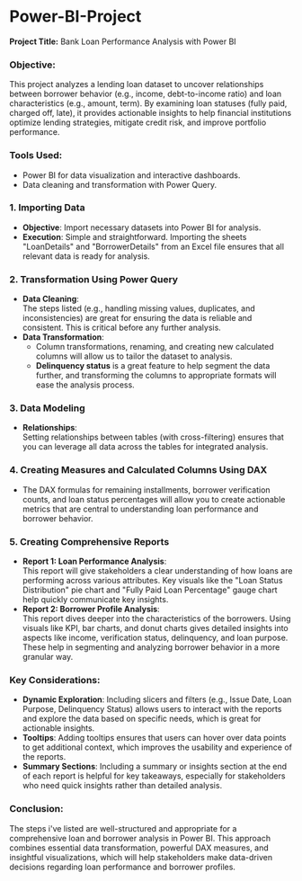 # Power-BI-Project
**Project Title:** Bank Loan Performance Analysis with Power BI
### **Objective:**
   This project analyzes a lending loan dataset to uncover relationships between borrower behavior (e.g., income, debt-to-income ratio) and loan characteristics (e.g., amount, term). By examining loan statuses (fully paid, charged off, late), it provides actionable insights to help financial institutions optimize lending strategies, mitigate credit risk, and improve portfolio performance.

### **Tools Used:**
   - Power BI for data visualization and interactive dashboards.
   - Data cleaning and transformation with Power Query.


### 1. **Importing Data**
   - **Objective**: Import necessary datasets into Power BI for analysis.
   - **Execution**: Simple and straightforward. Importing the sheets "LoanDetails" and "BorrowerDetails" from an Excel file ensures that all relevant data is ready for analysis.

### 2. **Transformation Using Power Query**
   - **Data Cleaning**:  
     The steps listed (e.g., handling missing values, duplicates, and inconsistencies) are great for ensuring the data is reliable and consistent. This is critical before any further analysis.
   - **Data Transformation**:  
     - Column transformations, renaming, and creating new calculated columns will allow us to tailor the dataset to analysis.
     - **Delinquency status** is a great feature to help segment the data further, and transforming the columns to appropriate formats will ease the analysis process.

### 3. **Data Modeling**
   - **Relationships**:  
     Setting relationships between tables (with cross-filtering) ensures that you can leverage all data across the tables for integrated analysis.

### 4. **Creating Measures and Calculated Columns Using DAX**
   - The DAX formulas for remaining installments, borrower verification counts, and loan status percentages will allow you to create actionable metrics that are central to understanding loan performance and borrower behavior.

### 5. **Creating Comprehensive Reports**
   - **Report 1: Loan Performance Analysis**:  
     This report will give stakeholders a clear understanding of how loans are performing across various attributes. Key visuals like the "Loan Status Distribution" pie chart and "Fully Paid Loan Percentage" gauge chart help quickly communicate key insights. 
   - **Report 2: Borrower Profile Analysis**:  
     This report dives deeper into the characteristics of the borrowers. Using visuals like KPI, bar charts, and donut charts gives detailed insights into aspects like income, verification status, delinquency, and loan purpose. These help in segmenting and analyzing borrower behavior in a more granular way.

### Key Considerations:
- **Dynamic Exploration**: Including slicers and filters (e.g., Issue Date, Loan Purpose, Delinquency Status) allows users to interact with the reports and explore the data based on specific needs, which is great for actionable insights.
- **Tooltips**: Adding tooltips ensures that users can hover over data points to get additional context, which improves the usability and experience of the reports.
- **Summary Sections**: Including a summary or insights section at the end of each report is helpful for key takeaways, especially for stakeholders who need quick insights rather than detailed analysis.

### Conclusion:
The steps i've listed are well-structured and appropriate for a comprehensive loan and borrower analysis in Power BI. This approach combines essential data transformation, powerful DAX measures, and insightful visualizations, which will help stakeholders make data-driven decisions regarding loan performance and borrower profiles.
